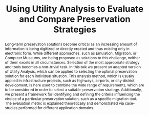 ---
abstract: 'Long-term preservation solutions become critical as an increasing amount
  of information is being digitized or directly created and thus existing only in
  electronic form. While different approaches, such as Emulation, Migration, or Computer
  Museums, are being proposed as solutions to this challenge, neither of them excels
  in all circumstances. Selection of the most appropriate strategy and tools becomes
  a non-trivial task.

  In this talk we present an adapted version of Utility Analysis, which can be applied
  to selecting the optimal preservation solution for each individual situation. This
  analysis method, which is usually applied in infrastructure projects, such as highways,
  airports, or city district development, is here used to combine the wide range of
  requirements, which are to be considered in order to select a suitable preservation
  strategy. Additionally, we present a framework for identifying and defining the
  criteria influencing the choice of a particular preservation solution, such as a
  specific migration tool. The evaluation metric is explained theoretically and demonstrated
  via case-studies performed for different application domains.'
creators:
- Andreas Rauber
- Carl Rauch
date: null
document_url: https://services.phaidra.univie.ac.at/api/object/o:295007/download
grand_parent: iPRES
institutions: []
keywords:
- beijing
landing_page_url: https://phaidra.univie.ac.at/o:295007
language: eng
layout: publication
license: CC BY-SA 3.0 AT
notes_url: null
parent: iPRES 2004
publication_type: presentation
size: 188207
slides_url: null
source_name: iPRES
stream_url: null
title: Using Utility Analysis to Evaluate and Compare Preservation Strategies
year: 2004
---